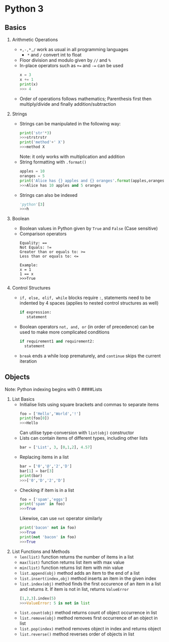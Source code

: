 # Python 3
## Basics
1. Arithmetic Operations
    * `+,-,*,/` work as usual in all  programming languages
        - `*` and `/` convert int to float
    * Floor division and modulo given by ` // ` and ` % `
    * In-place operators such as `+=` and `-=` can be used
        ```python
        x = 3
        x += 1
        print(x)
        >>> 4
        ```
    * Order of operations follows mathematics; Parenthesis first then multiply/divide
     and finally addition/subtraction
    
2. Strings
    * Strings can be manipulated in the following way: 
        ```python
        print('str'*3)
        >>>strstrstr
        print('method'+' X')
        >>>method X
        ```
        Note: it only works with multiplication and addition
    * String formatting with `.format()`
        ```python
        apples = 10
        oranges = 5
        print('Alice has {} apples and {} oranges'.format(apples,oranges)
        >>>Alice has 10 apples and 5 oranges
        ```
    * Strings can also be indexed
        ```python
        'python'[3]
        >>>h
        ```
3. Boolean
    * Boolean values in Python given by `True` and `False` (Case sensitive)
    * Comparison operators
        ```
        Equality: ==
        Not Equals: !=
        Greater than or equals to: >=
        Less than or equals to: <=
        
        Example:
        x = 1
        1 == x
        >>>True
        ```
    
4. Control Structures
    * `if, else, elif, while` blocks require `:`, statements need to be indented by 4 
    spaces (applies to nested control structures as well)
        ```python
        if expression:
           statement
        ```
    * Boolean operators `not, and, or` (in order of precedence) can be used to make more complicated conditions
        ```python
        if requirement1 and requirement2:
          statement
        ```
    * `break` ends a while loop prematurely, and `continue` skips the current iteration

## Objects
Note: Python indexing begins with 0
####Lists
1) List Basics
    * Initialise lists using square brackets and commas to separate items
        ```python
        foo = ['Hello','World','!']
        print(foo[0])
        >>>Hello
        ```    
        Can utilise type-conversion with `list(obj)` constructor
    * Lists can contain items of different types, including other lists
        ```python
        bar = ['List', 3, [0,1,2], 4.57]
        ```
    * Replacing items in a list
        ```python
        bar = ['0','@','2','D']
        bar[1] = bar[3]
        print(bar)
        >>>['0','D','2','D']
        ```
    * Checking if item is in a list
        ```python
        foo = ['spam','eggs']
        print('spam' in foo)
        >>>True
        ```
        Likewise, can use `not` operator similarly
        ```python
        print('bacon' not in foo)
        >>>True
        print(not 'bacon' in foo)
        >>>True
        ```
2) List Functions and Methods
    * `len(list)` function returns the number of items in a list
    * `max(list)` function returns list item with max value
    * `min(list)` function returns list item with min value
    * `list.append(obj)` method adds an item to the end of a list 
    * `list.insert(index,obj)` method inserts an item in the given index
    * `list.index(obj)` method finds the first occurence of an item in a list and returns it.
        If item is not in list, returns `ValueError`
        ```python
        [1,2,3].index(5)
        >>>ValueError: 5 is not in list
        ```
    * `list.count(obj)` method returns count of object occurrence in list
    * `list.remove(obj)` method removes first occurrence of an object in list
    * `list.pop(index)` method removes object in index and returns object
    * `list.reverse()` method reverses order of objects in list

